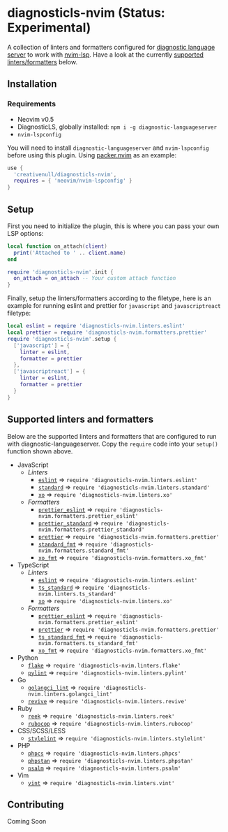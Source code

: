 # diagnosticls-nvim (Status: Experimental)

A collection of linters and formatters configured for [diagnostic language server][dls] to work with [nvim-lsp][lsp].
Have a look at the currently [supported linters/formatters](#supported-linters-and-formatters) below.

## Installation

### Requirements

+ Neovim v0.5
+ DiagnosticLS, globally installed: `npm i -g diagnostic-languageserver`
+ `nvim-lspconfig`

You will need to install `diagnostic-languageserver` and `nvim-lspconfig` before using this plugin. Using
[packer.nvim][packer] as an example:

```lua
use {
  'creativenull/diagnosticls-nvim',
  requires = { 'neovim/nvim-lspconfig' }
}
```

## Setup

First you need to initialize the plugin, this is where you can pass your own LSP options:

```lua
local function on_attach(client)
  print('Attached to ' .. client.name)
end

require 'diagnosticls-nvim'.init {
  on_attach = on_attach -- Your custom attach function
}
```

Finally, setup the linters/formatters according to the filetype, here is an example for running eslint and prettier
for `javascript` and `javascriptreact` filetype:

```lua
local eslint = require 'diagnosticls-nvim.linters.eslint'
local prettier = require 'diagnosticls-nvim.formatters.prettier'
require 'diagnosticls-nvim'.setup {
  ['javascript'] = {
    linter = eslint,
    formatter = prettier
  },
  ['javascriptreact'] = {
    linter = eslint,
    formatter = prettier
  }
}
```

## Supported linters and formatters

Below are the supported linters and formatters that are configured to run with diagnostic-languageserver. Copy the
`require` code into your `setup()` function shown above.

+ JavaScript
    + _Linters_
        + [`eslint`][eslint] => `require 'diagnosticls-nvim.linters.eslint'`
        + [`standard`][standard] => `require 'diagnosticls-nvim.linters.standard'`
        + [`xo`][xo] => `require 'diagnosticls-nvim.linters.xo'`
    + _Formatters_
        + [`prettier_eslint`][prettier_eslint] => `require 'diagnosticls-nvim.formatters.prettier_eslint'`
        + [`prettier_standard`][prettier_standard] => `require 'diagnosticls-nvim.formatters.prettier_standard'`
        + [`prettier`][prettier] => `require 'diagnosticls-nvim.formatters.prettier'`
        + [`standard_fmt`][standard] => `require 'diagnosticls-nvim.formatters.standard_fmt'`
        + [`xo_fmt`][xo] => `require 'diagnosticls-nvim.formatters.xo_fmt'`
+ TypeScript
    + _Linters_
        + [`eslint`][eslint] => `require 'diagnosticls-nvim.linters.eslint'`
        + [`ts_standard`][ts_standard] => `require 'diagnosticls-nvim.linters.ts_standard'`
        + [`xo`][xo] => `require 'diagnosticls-nvim.linters.xo'`
    + _Formatters_
        + [`prettier_eslint`][prettier_eslint] => `require 'diagnosticls-nvim.formatters.prettier_eslint'`
        + [`prettier`][prettier] => `require 'diagnosticls-nvim.formatters.prettier'`
        + [`ts_standard_fmt`][ts_standard] => `require 'diagnosticls-nvim.formatters.ts_standard_fmt'`
        + [`xo_fmt`][xo] => `require 'diagnosticls-nvim.formatters.xo_fmt'`
+ Python
    + [`flake`][flake] => `require 'diagnosticls-nvim.linters.flake'`
    + [`pylint`][pylint] => `require 'diagnosticls-nvim.linters.pylint'`
+ Go
    + [`golangci_lint`][golangci_lint] => `require 'diagnosticls-nvim.linters.golangci_lint'`
    + [`revive`][revive] => `require 'diagnosticls-nvim.linters.revive'`
+ Ruby
    + [`reek`][reek] => `require 'diagnosticls-nvim.linters.reek'`
    + [`rubocop`][rubocop] => `require 'diagnosticls-nvim.linters.rubocop'`
+ CSS/SCSS/LESS
    + [`stylelint`][stylelint] => `require 'diagnosticls-nvim.linters.stylelint'`
+ PHP
    + [`phpcs`][phpcs] => `require 'diagnosticls-nvim.linters.phpcs'`
    + [`phpstan`][phpstan] => `require 'diagnosticls-nvim.linters.phpstan'`
    + [`psalm`][psalm] => `require 'diagnosticls-nvim.linters.psalm'`
+ Vim
    + [`vint`][vint] => `require 'diagnosticls-nvim.linters.vint'`

## Contributing

Coming Soon

[dls]: https://github.com/iamcco/diagnostic-languageserver
[lsp]: https://neovim.io/doc/user/lsp.html
[packer]: https://github.com/wbthomason/packer.nvim

[//]: # (Linters/Formatters list)
[eslint]: https://github.com/eslint/eslint
[flake]: https://github.com/PyCQA/flake8
[golangci_lint]: https://github.com/golangci/golangci-lint
[phpcs]: https://github.com/squizlabs/PHP_CodeSniffer
[phpstan]: https://github.com/phpstan/phpstan
[prettier]: https://github.com/prettier/prettier
[prettier_eslint]: https://github.com/prettier/prettier-eslint
[prettier_standard]: https://github.com/sheerun/prettier-standard
[psalm]: https://github.com/vimeo/psalm
[pylint]: https://github.com/PyCQA/pylint
[reek]: https://github.com/troessner/reek
[revive]: https://github.com/mgechev/revive
[rubocop]: https://github.com/rubocop/rubocop
[standard]: https://github.com/standard/standard
[stylelint]: https://github.com/stylelint/stylelint
[ts_standard]: https://github.com/standard/ts-standard
[vint]: https://github.com/Vimjas/vint
[xo]: https://github.com/xojs/xo

